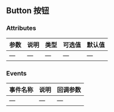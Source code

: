 ## Button 按钮
### Attributes
| 参数      | 说明    | 类型      | 可选值       | 默认值   |
|---------- |-------- |---------- |-------------  |-------- |
| —  | —    | —   | — | — |
### Events
| 事件名称      | 说明    | 回调参数      |
|---------- |-------- |---------- |
| —  | —    | — |
